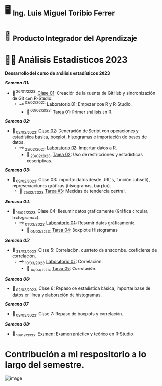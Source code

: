 # 🖥️   <sub> Ing. Luis Miguel Toribio Ferrer </sub>
   # 📓  <sub> Producto Integrador del Aprendizaje </sub>
   # 🕵️‍♀️     Análisis Estadísticos 2023
 

**Dessarrollo del curso de análisis estadísticos 2023**

***Semana 01:***

+ 📅 <sup> 26/01/2023: </sup> [Clase 01](https://github.com/toryferrer/Analisis_estadisticos_2023/tree/main/Scripts/Script_1): Creación de la cuenta de GitHub y sincronización de Git con R-Studio.
    + 🗝️ <sup> 03/02/2023:</sup> [Laboratorio 01](https://github.com/toryferrer/Analisis_estadisticos_2023/tree/main/Laboratorios/Lab_Semana_1): Empezar con R y R-Studio.
      + 📌 <sup> 03/02/2023:</sup> [Tarea 01](https://github.com/toryferrer/Analisis_estadisticos_2023/tree/main/Tareas/Tarea_01): Primer análisis en R.

***Semana 02:***

+ 📅 <sub> 02/02/2023: </sub> [Clase 02](https://github.com/toryferrer/Analisis_estadisticos_2023/tree/main/Scripts/Script_2): Generación de Script con operaciones y estadística básica, boxplot, histogramas e importación de bases de datos.
  + 🗝️ <sub> 23/02/2023:</sub> [Laboratorio 02](https://github.com/toryferrer/Analisis_estadisticos_2023/tree/main/Laboratorios/Lab_Semana_3): Importar datos a R.
    + 📌 <sub> 23/02/2023:</sub> [Tarea 02](https://github.com/toryferrer/Analisis_estadisticos_2023/tree/main/Tareas/Tarea_02): Uso de restricciones y estadísticas descriptivas.
  
***Semana 03:***

+ 📅 <sub> 09/02/2023: </sub> Clase 03: Importar datos desde URL's, función subset(), representaciones gráficas (histogramas, barplot).
   + 📌 <sub> 25/02/2023: </sub> [Tarea 03](https://github.com/toryferrer/Analisis_estadisticos_2023/tree/main/Tareas/Tarea_03): Medidas de tendencia central.

***Semana 04:***

+ 📅 <sub> 16/02/2023: </sub> Clase 04: Resumir datos graficamente (Gráfica circular, histogramas).
  + 🗝️ <sub> 01/03/2023:</sub> [Laboratorio 04](https://github.com/toryferrer/Analisis_estadisticos_2023/tree/main/Laboratorios/Lab_Semana_4): Resumir datos gráficamente.
    + 📌 <sub> 01/03/2023:</sub> [Tarea 04](https://github.com/toryferrer/Analisis_estadisticos_2023/tree/main/Tareas/Tarea_04): Boxplot e Histogramas.

***Semana 05:***

+ 📅 <sub> 23/02/2023: </sub> Clase 5: Correlación, cuarteto de anscombe, coeficiente de correlación.
  + 🗝️ <sub> 10/03/2023:</sub> [Laboratorio 05](https://github.com/toryferrer/Analisis_estadisticos_2023/tree/main/Laboratorios/Lab_Semana_5): Correlación.
    + 📌 <sub> 10/03/2023:</sub> [Tarea 05](https://github.com/toryferrer/Analisis_estadisticos_2023/tree/main/Tareas/Tarea_05): Correlación.

***Semana 06:***

+ 📅 <sub> 02/03/2023:</sub> Clase 6: Repaso de estadística básica, importar base de datos en línea y elaboración de histogramas.

***Semana 07:***
  
+ 📅 <sub> 09/03/2023: </sub> Clase 7: Repaso de boxplots y correlación.

***Semana 08:***

+ 📅 <sub> 16/03/2023: </sub>  [Examen](https://github.com/toryferrer/Analisis_estadisticos_2023/tree/main/Examen): Examen práctico y teórico  en R-Studio.


#  Contribución a mi respositorio a lo largo del semestre. 
![image](https://user-images.githubusercontent.com/123662633/232937465-6c3f50f0-fc9b-49fd-a1d3-716ba742cc1f.png)


